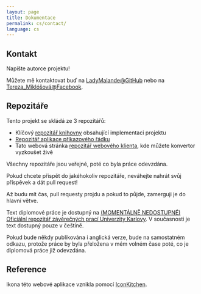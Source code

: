 ```yaml
---
layout: page
title: Dokumentace
permalink: cs/contact/
language: cs
---
```

## Kontakt
Napište autorce projektu!

Můžete mě kontaktovat buď na
                <a href="https://github.com/LadyMalande">LadyMalande@GitHub</a> nebo na 
                <a href="https://www.facebook.com/tereza.miklosova/about">Tereza_Miklóšová@Facebook</a>.

## Repozitáře
Tento projekt se skládá ze 3 repozitářů:
- Klíčový [repozitář knihovny](https://github.com/LadyMalande/RDFtoCSV) obsahující implementaci projektu
- [Repozitář aplikace příkazového řádku](https://github.com/LadyMalande/RDFtoCSVApplication) 
- Tato webová stránka [repozitář webového klienta](https://github.com/LadyMalande/rdf-to-csv.github.io), kde můžete konvertor vyzkoušet živě


Všechny repozitáře jsou veřejné, poté co byla práce odevzdána.

Pokud chcete přispět do jakéhokoliv repozitáře, neváhejte nahrát svůj příspěvek a dát pull request!

Až budu mít čas, pull requesty projdu a pokud to půjde, zamerguji je do hlavní větve.

Text diplomové práce je dostupný na [(MOMENTÁLNĚ NEDOSTUPNÉ) Oficiální repozitář závěrečných prací Univerzity Karlovy](). V současnosti je text dostupný pouze v češtině.

Pokud bude někdy publikována i anglická verze, bude na samostatném odkazu, protože práce by byla přeložena v mém volném čase poté, co je diplomová práce již odevzdána.

## Reference

Ikona této webové aplikace vznikla pomocí [IconKitchen](https://icon.kitchen/).